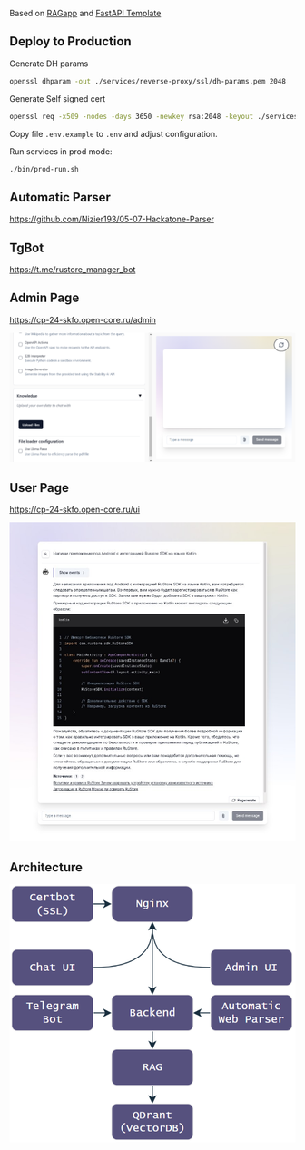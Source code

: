 Based on [RAGapp](https://github.com/ragapp/ragapp) and [FastAPI Template](https://github.com/idashevskii/fastapi-postgres-template)


## Deploy to Production

Generate DH params

```sh
openssl dhparam -out ./services/reverse-proxy/ssl/dh-params.pem 2048
```

Generate Self signed cert

```sh
openssl req -x509 -nodes -days 3650 -newkey rsa:2048 -keyout ./services/reverse-proxy/ssl/self-signed/key.pem -out ./services/reverse-proxy/ssl/self-signed/cert.pem
```

Copy file `.env.example` to `.env` and adjust configuration.

Run services in prod mode:

```bash
./bin/prod-run.sh
```
## Automatic Parser
https://github.com/Nizier193/05-07-Hackatone-Parser

## TgBot
https://t.me/rustore_manager_bot

## Admin Page
https://cp-24-skfo.open-core.ru/admin

![img_1.png](img_1.png)
## User Page
https://cp-24-skfo.open-core.ru/ui

![img.png](img.png)

## Architecture

![img_2.png](img_2.png)
